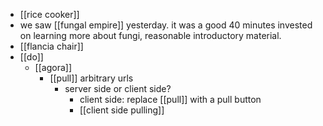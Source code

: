 - [[rice cooker]]
- we saw [[fungal empire]] yesterday. it was a good 40 minutes invested on learning more about fungi, reasonable introductory material.
- [[flancia chair]]
- [[do]]
	- [[agora]]
		- [[pull]] arbitrary urls
			- server side or client side?
				- client side: replace [[pull]] with a pull button
				- [[client side pulling]]
